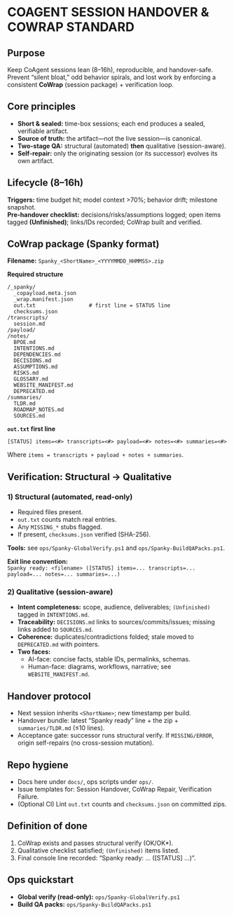 # COAGENT SESSION HANDOVER & COWRAP STANDARD

## Purpose
Keep CoAgent sessions lean (8–16h), reproducible, and handover-safe. Prevent “silent bloat,” odd behavior spirals, and lost work by enforcing a consistent **CoWrap** (session package) + verification loop.

## Core principles
- **Short & sealed:** time-box sessions; each end produces a sealed, verifiable artifact.
- **Source of truth:** the artifact—not the live session—is canonical.
- **Two-stage QA:** structural (automated) **then** qualitative (session-aware).
- **Self-repair:** only the originating session (or its successor) evolves its own artifact.

## Lifecycle (8–16h)
**Triggers:** time budget hit; model context >70%; behavior drift; milestone snapshot.  
**Pre-handover checklist:** decisions/risks/assumptions logged; open items tagged **(Unfinished)**; links/IDs recorded; CoWrap built and verified.

## CoWrap package (Spanky format)
**Filename:** `Spanky_<ShortName>_<YYYYMMDD_HHMMSS>.zip`

**Required structure**
```
/_spanky/
  _copayload.meta.json
  _wrap.manifest.json
  out.txt                 # first line = STATUS line
  checksums.json
/transcripts/
  session.md
/payload/
/notes/
  BPOE.md
  INTENTIONS.md
  DEPENDENCIES.md
  DECISIONS.md
  ASSUMPTIONS.md
  RISKS.md
  GLOSSARY.md
  WEBSITE_MANIFEST.md
  DEPRECATED.md
/summaries/
  TLDR.md
  ROADMAP_NOTES.md
  SOURCES.md
```

**`out.txt` first line**
```
[STATUS] items=<#> transcripts=<#> payload=<#> notes=<#> summaries=<#>
```
Where `items = transcripts + payload + notes + summaries`.

## Verification: Structural → Qualitative

### 1) Structural (automated, read-only)
- Required files present.
- `out.txt` counts match real entries.
- Any `MISSING_*` stubs flagged.
- If present, `checksums.json` verified (SHA-256).

**Tools:** see `ops/Spanky-GlobalVerify.ps1` and `ops/Spanky-BuildQAPacks.ps1`.

**Exit line convention:**  
`Spanky ready: <filename> ([STATUS] items=... transcripts=... payload=... notes=... summaries=...)`

### 2) Qualitative (session-aware)
- **Intent completeness:** scope, audience, deliverables; `(Unfinished)` tagged in `INTENTIONS.md`.
- **Traceability:** `DECISIONS.md` links to sources/commits/issues; missing links added to `SOURCES.md`.
- **Coherence:** duplicates/contradictions folded; stale moved to `DEPRECATED.md` with pointers.
- **Two faces:**  
  - AI-face: concise facts, stable IDs, permalinks, schemas.  
  - Human-face: diagrams, workflows, narrative; see `WEBSITE_MANIFEST.md`.

## Handover protocol
- Next session inherits `<ShortName>`; new timestamp per build.
- Handover bundle: latest “Spanky ready” line + the zip + `summaries/TLDR.md` (≤10 lines).
- Acceptance gate: successor runs structural verify. If `MISSING/ERROR`, origin self-repairs (no cross-session mutation).

## Repo hygiene
- Docs here under `docs/`, ops scripts under `ops/`.
- Issue templates for: Session Handover, CoWrap Repair, Verification Failure.
- (Optional CI) Lint `out.txt` counts and `checksums.json` on committed zips.

## Definition of done
1) CoWrap exists and passes structural verify (OK/OK*).  
2) Qualitative checklist satisfied; `(Unfinished)` items listed.  
3) Final console line recorded: “Spanky ready: … ([STATUS] …)”.

## Ops quickstart
- **Global verify (read-only):** `ops/Spanky-GlobalVerify.ps1`
- **Build QA packs:** `ops/Spanky-BuildQAPacks.ps1`